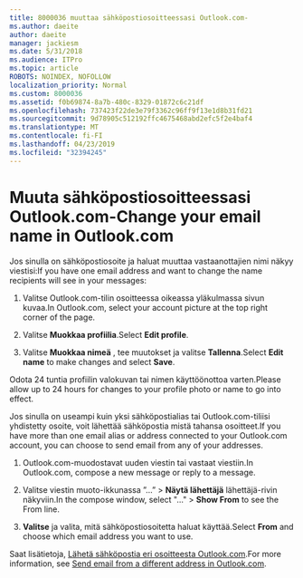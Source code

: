 ```yaml
---
title: 8000036 muuttaa sähköpostiosoitteessasi Outlook.com-
ms.author: daeite
author: daeite
manager: jackiesm
ms.date: 5/31/2018
ms.audience: ITPro
ms.topic: article
ROBOTS: NOINDEX, NOFOLLOW
localization_priority: Normal
ms.custom: 8000036
ms.assetid: f0b69874-8a7b-480c-8329-01872c6c21df
ms.openlocfilehash: 737423f22de3e79f3362c96ff9f13e1d8b31fd21
ms.sourcegitcommit: 9d78905c512192ffc4675468abd2efc5f2e4baf4
ms.translationtype: MT
ms.contentlocale: fi-FI
ms.lasthandoff: 04/23/2019
ms.locfileid: "32394245"
---
```

# <a name="change-your-email-name-in-outlookcom"></a><span data-ttu-id="d7329-102">Muuta sähköpostiosoitteessasi Outlook.com-</span><span class="sxs-lookup"><span data-stu-id="d7329-102">Change your email name in Outlook.com</span></span>

<span data-ttu-id="d7329-103">Jos sinulla on sähköpostiosoite ja haluat muuttaa vastaanottajien nimi näkyy viestisi:</span><span class="sxs-lookup"><span data-stu-id="d7329-103">If you have one email address and want to change the name recipients will see in your messages:</span></span>
  
1. <span data-ttu-id="d7329-104">Valitse Outlook.com-tilin osoitteessa oikeassa yläkulmassa sivun kuvaa.</span><span class="sxs-lookup"><span data-stu-id="d7329-104">In Outlook.com, select your account picture at the top right corner of the page.</span></span>
    
2. <span data-ttu-id="d7329-105">Valitse **Muokkaa profiilia**.</span><span class="sxs-lookup"><span data-stu-id="d7329-105">Select **Edit profile**.</span></span> 
    
3. <span data-ttu-id="d7329-106">Valitse **Muokkaa nimeä** , tee muutokset ja valitse **Tallenna**.</span><span class="sxs-lookup"><span data-stu-id="d7329-106">Select **Edit name** to make changes and select **Save**.</span></span> 
    
<span data-ttu-id="d7329-107">Odota 24 tuntia profiilin valokuvan tai nimen käyttöönottoa varten.</span><span class="sxs-lookup"><span data-stu-id="d7329-107">Please allow up to 24 hours for changes to your profile photo or name to go into effect.</span></span>
  
<span data-ttu-id="d7329-108">Jos sinulla on useampi kuin yksi sähköpostialias tai Outlook.com-tiliisi yhdistetty osoite, voit lähettää sähköpostia mistä tahansa osoitteet.</span><span class="sxs-lookup"><span data-stu-id="d7329-108">If you have more than one email alias or address connected to your Outlook.com account, you can choose to send email from any of your addresses.</span></span>
  
1. <span data-ttu-id="d7329-109">Outlook.com-muodostavat uuden viestin tai vastaat viestiin.</span><span class="sxs-lookup"><span data-stu-id="d7329-109">In Outlook.com, compose a new message or reply to a message.</span></span>
    
2. <span data-ttu-id="d7329-110">Valitse viestin muoto-ikkunassa ”...” \> **Näytä lähettäjä** lähettäjä-rivin näkyviin.</span><span class="sxs-lookup"><span data-stu-id="d7329-110">In the compose window, select "..." \> **Show From** to see the From line.</span></span> 
    
3. <span data-ttu-id="d7329-111">**Valitse** ja valita, mitä sähköpostiosoitetta haluat käyttää.</span><span class="sxs-lookup"><span data-stu-id="d7329-111">Select **From** and choose which email address you want to use.</span></span> 
    
<span data-ttu-id="d7329-112">Saat lisätietoja, [Lähetä sähköpostia eri osoitteesta Outlook.com](https://go.microsoft.com/fwlink/p/?linkid=2001701&amp;clcid=0x409).</span><span class="sxs-lookup"><span data-stu-id="d7329-112">For more information, see [Send email from a different address in Outlook.com](https://go.microsoft.com/fwlink/p/?linkid=2001701&amp;clcid=0x409).</span></span>
  

